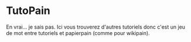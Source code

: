 # TutoPain

En vrai... je sais pas. Ici vous trouverez d'autres tutoriels donc c'est un jeu de mot entre tutoriels et papierpain (comme pour wikipain).
